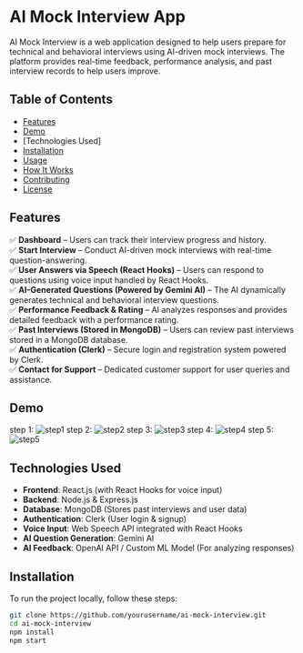 # AI Mock Interview App

AI Mock Interview is a web application designed to help users prepare for technical and behavioral interviews using AI-driven mock interviews. The platform provides real-time feedback, performance analysis, and past interview records to help users improve.

## Table of Contents
- [Features](#features)
- [Demo](#demo)
- [Technologies Used]
- [Installation](#installation)
- [Usage](#usage)
- [How It Works](#how-it-works)
- [Contributing](#contributing)
- [License](#license)

## Features
✅ **Dashboard** – Users can track their interview progress and history.  
✅ **Start Interview** – Conduct AI-driven mock interviews with real-time question-answering.  
✅ **User Answers via Speech (React Hooks)** – Users can respond to questions using voice input handled by React Hooks.  
✅ **AI-Generated Questions (Powered by Gemini AI)** – The AI dynamically generates technical and behavioral interview questions.  
✅ **Performance Feedback & Rating** – AI analyzes responses and provides detailed feedback with a performance rating.  
✅ **Past Interviews (Stored in MongoDB)** – Users can review past interviews stored in a MongoDB database.  
✅ **Authentication (Clerk)** – Secure login and registration system powered by Clerk.  
✅ **Contact for Support** – Dedicated customer support for user queries and assistance.  

## Demo
step 1:
![step1](https://github.com/user-attachments/assets/d2185256-a3e5-4a70-932a-e662cc1bedca)
step 2:
![step2](https://github.com/user-attachments/assets/88a4c440-db8e-4814-850a-2e8720a30147)
step 3:
![step3](https://github.com/user-attachments/assets/4ad2ea0d-c902-44b8-9153-fc794a5c6ef8)
step 4:
![step4](https://github.com/user-attachments/assets/6e8c0a66-cc26-4efe-98da-44b149c909ef)
step 5:
![step5](https://github.com/user-attachments/assets/d263a48a-5837-4c94-a2db-8bc59fceecc9)



## Technologies Used
- **Frontend**: React.js (with React Hooks for voice input)
- **Backend**: Node.js & Express.js
- **Database**: MongoDB (Stores past interviews and user data)
- **Authentication**: Clerk (User login & signup)
- **Voice Input**: Web Speech API integrated with React Hooks
- **AI Question Generation**: Gemini AI
- **AI Feedback**: OpenAI API / Custom ML Model (For analyzing responses)

## Installation
To run the project locally, follow these steps:

```bash
git clone https://github.com/yourusername/ai-mock-interview.git
cd ai-mock-interview
npm install
npm start
